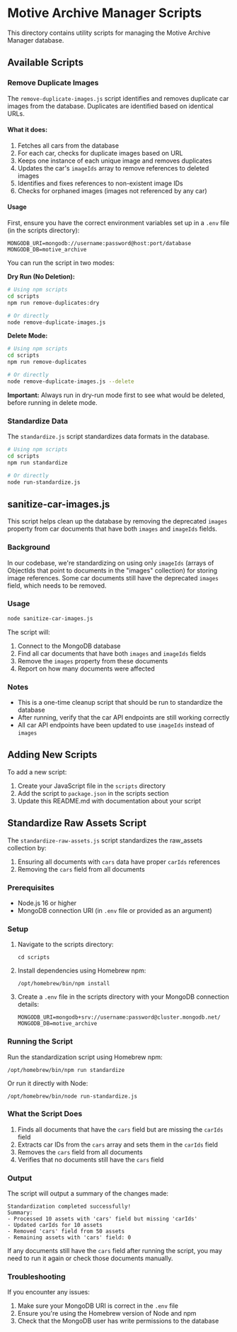 # Motive Archive Manager Scripts

This directory contains utility scripts for managing the Motive Archive Manager database.

## Available Scripts

### Remove Duplicate Images

The `remove-duplicate-images.js` script identifies and removes duplicate car images from the database. Duplicates are identified based on identical URLs.

#### What it does:

1. Fetches all cars from the database
2. For each car, checks for duplicate images based on URL
3. Keeps one instance of each unique image and removes duplicates
4. Updates the car's `imageIds` array to remove references to deleted images
5. Identifies and fixes references to non-existent image IDs
6. Checks for orphaned images (images not referenced by any car)

#### Usage

First, ensure you have the correct environment variables set up in a `.env` file (in the scripts directory):

```
MONGODB_URI=mongodb://username:password@host:port/database
MONGODB_DB=motive_archive
```

You can run the script in two modes:

**Dry Run (No Deletion):**

```bash
# Using npm scripts
cd scripts
npm run remove-duplicates:dry

# Or directly
node remove-duplicate-images.js
```

**Delete Mode:**

```bash
# Using npm scripts
cd scripts
npm run remove-duplicates

# Or directly
node remove-duplicate-images.js --delete
```

**Important:** Always run in dry-run mode first to see what would be deleted, before running in delete mode.

### Standardize Data

The `standardize.js` script standardizes data formats in the database.

```bash
# Using npm scripts
cd scripts
npm run standardize

# Or directly
node run-standardize.js
```

## sanitize-car-images.js

This script helps clean up the database by removing the deprecated `images` property from car documents that have both `images` and `imageIds` fields.

### Background

In our codebase, we're standardizing on using only `imageIds` (arrays of ObjectIds that point to documents in the "images" collection) for storing image references. Some car documents still have the deprecated `images` field, which needs to be removed.

### Usage

```bash
node sanitize-car-images.js
```

The script will:

1. Connect to the MongoDB database
2. Find all car documents that have both `images` and `imageIds` fields
3. Remove the `images` property from these documents
4. Report on how many documents were affected

### Notes

- This is a one-time cleanup script that should be run to standardize the database
- After running, verify that the car API endpoints are still working correctly
- All car API endpoints have been updated to use `imageIds` instead of `images`

## Adding New Scripts

To add a new script:

1. Create your JavaScript file in the `scripts` directory
2. Add the script to `package.json` in the scripts section
3. Update this README.md with documentation about your script

## Standardize Raw Assets Script

The `standardize-raw-assets.js` script standardizes the raw_assets collection by:

1. Ensuring all documents with `cars` data have proper `carIds` references
2. Removing the `cars` field from all documents

### Prerequisites

- Node.js 16 or higher
- MongoDB connection URI (in `.env` file or provided as an argument)

### Setup

1. Navigate to the scripts directory:

   ```
   cd scripts
   ```

2. Install dependencies using Homebrew npm:

   ```
   /opt/homebrew/bin/npm install
   ```

3. Create a `.env` file in the scripts directory with your MongoDB connection details:
   ```
   MONGODB_URI=mongodb+srv://username:password@cluster.mongodb.net/
   MONGODB_DB=motive_archive
   ```

### Running the Script

Run the standardization script using Homebrew npm:

```
/opt/homebrew/bin/npm run standardize
```

Or run it directly with Node:

```
/opt/homebrew/bin/node run-standardize.js
```

### What the Script Does

1. Finds all documents that have the `cars` field but are missing the `carIds` field
2. Extracts car IDs from the `cars` array and sets them in the `carIds` field
3. Removes the `cars` field from all documents
4. Verifies that no documents still have the `cars` field

### Output

The script will output a summary of the changes made:

```
Standardization completed successfully!
Summary:
- Processed 10 assets with 'cars' field but missing 'carIds'
- Updated carIds for 10 assets
- Removed 'cars' field from 50 assets
- Remaining assets with 'cars' field: 0
```

If any documents still have the `cars` field after running the script, you may need to run it again or check those documents manually.

### Troubleshooting

If you encounter any issues:

1. Make sure your MongoDB URI is correct in the `.env` file
2. Ensure you're using the Homebrew version of Node and npm
3. Check that the MongoDB user has write permissions to the database
